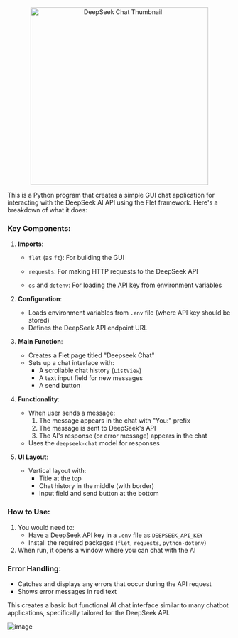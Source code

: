 <div align="center">
  <img src="https://github.com/user-attachments/assets/8cd9c98d-4997-4148-8679-b1946e8274f4" alt="DeepSeek Chat Thumbnail" width="400"/>
</div>


This is a Python program that creates a simple GUI chat application for interacting with the DeepSeek AI API using the Flet framework. Here's a breakdown of what it does:

### Key Components:
1. **Imports**:
   - `flet` (as `ft`): For building the GUI
   - `requests`: For making HTTP requests to the DeepSeek API

   - `os` and `dotenv`: For loading the API key from environment variables

2. **Configuration**:
   - Loads environment variables from `.env` file (where API key should be stored)
   - Defines the DeepSeek API endpoint URL

3. **Main Function**:
   - Creates a Flet page titled "Deepseek Chat"
   - Sets up a chat interface with:
     - A scrollable chat history (`ListView`)
     - A text input field for new messages
     - A send button

4. **Functionality**:
   - When user sends a message:
     1. The message appears in the chat with "You:" prefix
     2. The message is sent to DeepSeek's API
     3. The AI's response (or error message) appears in the chat
   - Uses the `deepseek-chat` model for responses

5. **UI Layout**:
   - Vertical layout with:
     - Title at the top
     - Chat history in the middle (with border)
     - Input field and send button at the bottom

### How to Use:
1. You would need to:
   - Have a DeepSeek API key in a `.env` file as `DEEPSEEK_API_KEY`
   - Install the required packages (`flet`, `requests`, `python-dotenv`)
2. When run, it opens a window where you can chat with the AI

### Error Handling:
- Catches and displays any errors that occur during the API request
- Shows error messages in red text

This creates a basic but functional AI chat interface similar to many chatbot applications, specifically tailored for the DeepSeek API.

![image](https://github.com/user-attachments/assets/c7f731ed-f1d7-4467-9ca1-3c54879cd525)
